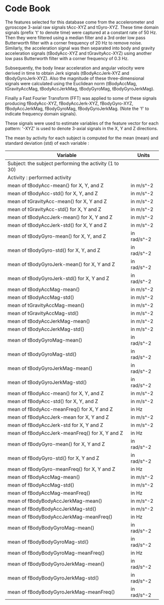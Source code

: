 Code Book 
==========

The features selected for this database come from the accelerometer and
gyroscope 3-axial raw signals tAcc-XYZ and tGyro-XYZ. These time domain
signals (prefix 't' to denote time) were captured at a constant rate of
50 Hz. Then they were filtered using a median filter and a 3rd order low
pass Butterworth filter with a corner frequency of 20 Hz to remove
noise. Similarly, the acceleration signal was then separated into body
and gravity acceleration signals (tBodyAcc-XYZ and tGravityAcc-XYZ)
using another low pass Butterworth filter with a corner frequency of 0.3
Hz.

Subsequently, the body linear acceleration and angular velocity were
derived in time to obtain Jerk signals (tBodyAccJerk-XYZ and
tBodyGyroJerk-XYZ). Also the magnitude of these three-dimensional
signals were calculated using the Euclidean norm (tBodyAccMag,
tGravityAccMag, tBodyAccJerkMag, tBodyGyroMag, tBodyGyroJerkMag).

Finally a Fast Fourier Transform (FFT) was applied to some of these
signals producing fBodyAcc-XYZ, fBodyAccJerk-XYZ, fBodyGyro-XYZ,
fBodyAccJerkMag, fBodyGyroMag, fBodyGyroJerkMag. (Note the 'f' to
indicate frequency domain signals).

These signals were used to estimate variables of the feature vector for
each pattern: '-XYZ' is used to denote 3-axial signals in the X, Y and Z
directions.

The mean by activity for each subject is computed for the mean (mean) and standard 
deviation (std) of each variable :

Variable												| Units
--------												| -----
Subject: the subject performing the activity (1 to 30)	|
Activity : performed activity							|
mean of tBodyAcc-mean() for X, Y, and Z 				| in m/s^-2
mean of tBodyAcc-std() for X, Y, and Z 					| in m/s^-2
mean of tGravityAcc-mean() for X, Y and Z 				| in m/s^-2
mean of tGravityAcc-std() for X, Y and Z 				| in m/s^-2 
mean of tBodyAccJerk-mean() for X, Y and Z 				| in m/s^-2
mean of tBodyAccJerk-std() for X, Y and Z 				| in m/s^-2
mean of tBodyGyro-mean() for X, Y, and Z				| in rad/s^-2
mean of tBodyGyro-std() for X, Y, and Z					| in rad/s^-2
mean of tBodyGyroJerk-mean() for X, Y and Z 			| in rad/s^-2
mean of tBodyGyroJerk-std() for X, Y and Z 				| in rad/s^-2
mean of tBodyAccMag-mean() 								| in m/s^-2
mean of tBodyAccMag-std() 								| in m/s^-2
mean of tGravityAccMag-mean() 							| in m/s^-2
mean of tGravityAccMag-std() 							| in m/s^-2
mean of tBodyAccJerkMag-mean()							| in m/s^-2
mean of tBodyAccJerkMag-std()							| in m/s^-2
mean of tBodyGyroMag-mean() 							| in rad/s^-2
mean of tBodyGyroMag-std() 								| in rad/s^-2
mean of tBodyGyroJerkMag-mean() 						| in rad/s^-2
mean of tBodyGyroJerkMag-std() 							| in rad/s^-2
mean of fBodyAcc-mean() for X, Y, and Z 				| in m/s^-2
mean of fBodyAcc-std() for X, Y, and Z 					| in m/s^-2
mean of fBodyAcc-meanFreq() for X, Y and Z				| in Hz
mean of fBodyAccJerk-mean for X, Y and Z				| in m/s^-2
mean of fBodyAccJerk-std for X, Y and Z					| in m/s^-2
mean of fBodyAccJerk-meanFreq() for X, Y and Z			| in Hz
mean of fBodyGyro-mean() for X, Y and Z 				| in rad/s^-2
mean of fBodyGyro-std() for X, Y and Z 					| in rad/s^-2
mean of fBodyGyro-meanFreq() for X, Y and Z 			| in Hz
mean of fBodyAccMag-mean() 								| in m/s^-2
mean of fBodyAccMag-std() 								| in m/s^-2
mean of fBodyAccMag-meanFreq()							| in Hz
mean of fBodyBodyAccJerkMag-mean() 						| in m/s^-2
mean of fBodyBodyAccJerkMag-std() 						| in m/s^-2
mean of fBodyBodyAccJerkMag-meanFreq() 					| in Hz
mean of fBodyBodyGyroMag-mean() 						| in rad/s^-2
mean of fBodyBodyGyroMag-std() 							| in rad/s^-2
mean of fBodyBodyGyroMag-meanFreq() 					| in Hz
mean of fBodyBodyGyroJerkMag-mean()						| in rad/s^-2
mean of fBodyBodyGyroJerkMag-std()						| in rad/s^-2
mean of fBodyBodyGyroJerkMag-meanFreq()					| in rad/s^-2
